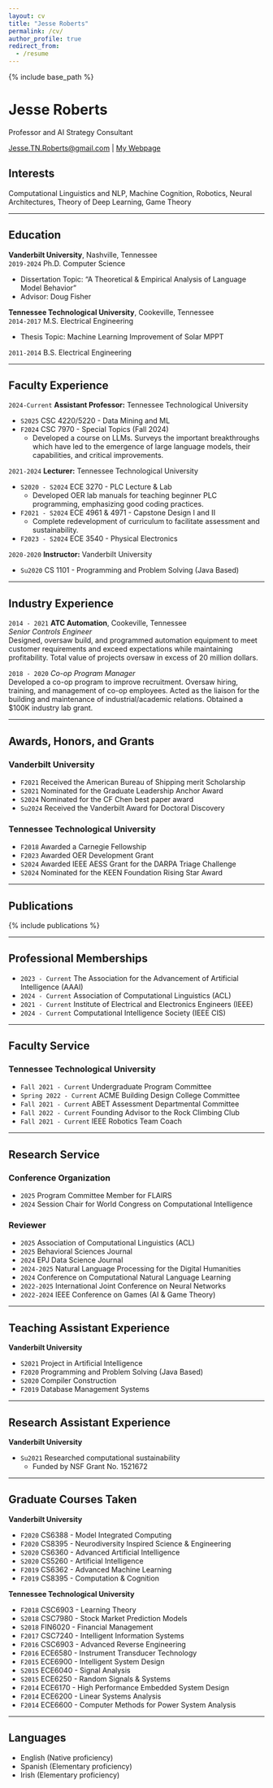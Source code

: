 ```yaml
---
layout: cv
title: "Jesse Roberts"
permalink: /cv/
author_profile: true
redirect_from:
  - /resume
---
```


<!--
<object data="{{ site.url }}/files/CV.pdf" width="1000" height="1000" type='application/pdf'/> -->
{% include base_path %} 

# Jesse Roberts

Professor and AI Strategy Consultant

<div id="webaddress">
<a href="Jesse.TN.Roberts@gmail.com">Jesse.TN.Roberts@gmail.com</a>
| <a href="https://JesseTNRoberts.com">My Webpage</a>
</div>


## Interests
Computational Linguistics and NLP, Machine Cognition, Robotics, Neural Architectures, Theory of Deep Learning, Game Theory

---

## Education
**Vanderbilt University**, Nashville, Tennessee  
`2019-2024` 
Ph.D. Computer Science  

- Dissertation Topic: “A Theoretical & Empirical Analysis of Language Model Behavior”
- Advisor: Doug Fisher

**Tennessee Technological University**, Cookeville, Tennessee  
`2014-2017` 
M.S. Electrical Engineering 

- Thesis Topic: Machine Learning Improvement of Solar MPPT

`2011-2014` 
B.S. Electrical Engineering   

---

## Faculty Experience

`2024-Current`
**Assistant Professor:** Tennessee Technological University  
- `S2025` CSC 4220/5220 - Data Mining and ML 
- `F2024` CSC 7970 - Special Topics (Fall 2024)  
  - Developed a course on LLMs. Surveys the important breakthroughs which have led to the emergence of large language models, their capabilities, and critical improvements.

`2021-2024`
**Lecturer:** Tennessee Technological University  
- `S2020 - S2024` ECE 3270 - PLC Lecture & Lab   
  - Developed OER lab manuals for teaching beginner PLC programming, emphasizing good coding practices. 
- `F2021 - S2024` ECE 4961 & 4971 - Capstone Design I and II  
  - Complete redevelopment of curriculum to facilitate assessment and sustainability.
- `F2023 - S2024` ECE 3540 - Physical Electronics 

`2020-2020`
**Instructor:** Vanderbilt University  
- `Su2020` CS 1101 - Programming and Problem Solving (Java Based) 

---

## Industry Experience

`2014 - 2021`
**ATC Automation**, Cookeville, Tennessee  
*Senior Controls Engineer*  
Designed, oversaw build, and programmed automation equipment to meet customer requirements and exceed expectations while maintaining profitability. Total value of projects oversaw in excess of 20 million dollars.

`2018 - 2020`
*Co-op Program Manager*  
Developed a co-op program to improve recruitment. Oversaw hiring, training, and management of co-op employees. Acted as the liaison for the building and maintenance of industrial/academic relations. Obtained a $100K industry lab grant.

---

## Awards, Honors, and Grants
### Vanderbilt University

- `F2021` Received the American Bureau of Shipping merit Scholarship 
- `S2021` Nominated for the Graduate Leadership Anchor Award 
- `S2024` Nominated for the CF Chen best paper award 
- `Su2024` Received the Vanderbilt Award for Doctoral Discovery 
    
### Tennessee Technological University
- `F2018` Awarded a Carnegie Fellowship 
- `F2023` Awarded OER Development Grant 
- `S2024` Awarded IEEE AESS Grant for the DARPA Triage Challenge 
- `S2024` Nominated for the KEEN Foundation Rising Star Award 

---

## Publications

{% include publications %}

<!--
(Under Review at IJCAI) Rentschler, Micah, and Jesse Roberts. "RL+ Transformer= A General-Purpose Problem Solver." arXiv preprint arXiv:2501.14176 (2025).

(Under Review at ACL) J. Roberts, Moore, & Fisher, D.(2024). "Do Large Language Models Learn Human-Like Strategic Preferences?".

(Under Review at CogSci) Moore*, K., Roberts*, J., Pham, T., & Fisher, D. (2024). Reasoning Beyond Bias: A Study on Counterfactual Prompting and Chain of Thought Reasoning. arXiv preprint arXiv:2408.08651.

Hossain, S. M., Amani Altarawneh, and Jesse Roberts. "Leveraging Large Language Models and Machine Learning for Smart Contract Vulnerability Detection." IEEE Annual Computing and Communication Workshop and Conference (2025).

Ray Umphrey*, Jesse Roberts*, and Lindsey Roberts. 2024. Investigating Expert-in-the-Loop LLM Discourse Patterns for Ancient Intertextual Analysis. In Proceedings of the 4th International Conference on Natural Language Processing for Digital Humanities, pages 31–40, Miami, USA. 

Roberts, Jesse, Lindsey Roberts, and Alice Reed. "Supporting the Digital Autonomy of Elders Through LLM Assistance." Proceedings of the AAAI Symposium Series. Vol. 4. No. 1. 2024.

Jesse Roberts, KyleMoore, et al. 2024. Large Language Model Recall Uncertainty is Modulated by the Fan Effect. In Proceedings of the 28th Conference on Computational Natural Language Learning, pages 303–313, Miami, FL, USA. 

Kyle Moore*, Jesse Roberts*, et al. 2024. The Base-Rate Effect on LLM Benchmark Performance: Disambiguating Test-Taking Strategies from Benchmark Performance. In Findings of the Association for Computational Linguistics: EMNLP 2024, pages 2283–2288, Miami, Florida, USA. 

(Invited Contribution) D. Fisher, K. Moore, J. Roberts, "Theory of Formal Languages, Automata, and Computation", (2024) [Theory of Formal Languages, Automata, and Computation](https://en.wikibooks.org/wiki/Theory_of_Formal_Languages,_Automata,_and_Computation) 

J. Roberts, 2024. "How Powerful are Decoder-Only Transformer Neural Models?". 2024 International Joint Conference on Neural Networks (IJCNN) 

Roberts, Jesse. "Do Large Language Models Learn to Human-Like Learn?". Proceedings of the AAAI Symposium Series. Vol. 3. No. 1. 2024. 

Roberts, J., Moore, K., Wilenzick, D., & Fisher, D. (2024, March). Using Artificial Populations to Study Psychological Phenomena in Neural Models. In Proceedings of the AAAI Conference on Artificial Intelligence (Vol. 38, No. 17, pp. 18906-18914).

J. Roberts, "Finding an Equilibrium in the Traveler’s Dilemma with Fuzzy Weak Domination," IEEE International Conference on Games 2021. **Nominated best paper**

J. Roberts and D. Fisher, "pReview: The Artificially Intelligent Conference Reviewer," IEEE International Conference on Machine Learning Applications 2020.

J. Roberts and D. Fisher, "Extending the Philosophy of Computational Criticism," International Conference on Computational Creativity 2020.

J. Roberts and D. Talbert, "Biologically Extending the Gen 2 ANN Model." The Thirty-Second International FLAIRS Conference. 2019. 

J. Roberts and I. Bhattacharya, "Improving Any Arbitrary MPPT Hill Climber with ANN Estimations," 2017 IEEE 44th Photovoltaic Specialist Conference (PVSC), Washington, DC, 2017, pp. 3083-3087.

J. Roberts and I. Bhattacharya, "MNFIS and other soft computing based MPPT techniques: A comparative analysis," 2016 IEEE 43rd Photovoltaic Specialists Conference (PVSC), Portland, OR, 2016, pp. 3247-3251.

J. Roberts, "MNFIS+; or, a Better Hybrid Heuristic Maximum Power Point Tracker," Thesis. Tennessee Technological University, 2017.
-->
---

## Professional Memberships

- `2023 - Current` The Association for the Advancement of Artificial Intelligence (AAAI) 
- `2024 - Current` Association of Computational Linguistics (ACL) 
- `2021 - Current` Institute of Electrical and Electronics Engineers (IEEE)
- `2024 - Current` Computational Intelligence Society (IEEE CIS) 

---

## Faculty Service
### Tennessee Technological University
- `Fall 2021 - Current`   Undergraduate Program Committee 
- `Spring 2022 - Current` ACME Building Design College Committee 
- `Fall 2021 - Current`   ABET Assessment Departmental Committee 
- `Fall 2022 - Current`   Founding Advisor to the Rock Climbing Club 
- `Fall 2021 - Current`   IEEE Robotics Team Coach 

---

## Research Service

### Conference Organization
- `2025` Program Committee Member for FLAIRS 
- `2024` Session Chair for World Congress on Computational Intelligence 

### Reviewer
- `2025` Association of Computational Linguistics (ACL) 
- `2025` Behavioral Sciences Journal 
- `2024` EPJ Data Science Journal 
- `2024-2025` Natural Language Processing for the Digital Humanities 
- `2024` Conference on Computational Natural Language Learning 
- `2022-2025` International Joint Conference on Neural Networks
- `2022-2024` IEEE Conference on Games (AI & Game Theory)

---


## Teaching Assistant Experience

**Vanderbilt University**
- `S2021` Project in Artificial Intelligence 
- `F2020` Programming and Problem Solving (Java Based) 
- `S2020` Compiler Construction 
- `F2019` Database Management Systems

---

## Research Assistant Experience

**Vanderbilt University**
- `Su2021` Researched computational sustainability 
  - Funded by NSF Grant No. 1521672


---

## Graduate Courses Taken

**Vanderbilt University**
- `F2020` CS6388 - Model Integrated Computing
- `F2020` CS8395 - Neurodiversity Inspired Science & Engineering
- `S2020` CS6360 - Advanced Artificial Intelligence 
- `S2020` CS5260 - Artificial Intelligence
- `F2019` CS6362 - Advanced Machine Learning
- `F2019` CS8395 - Computation & Cognition

**Tennessee Technological University**
- `F2018` CSC6903 - Learning Theory
- `S2018` CSC7980 - Stock Market Prediction Models 
- `S2018` FIN6020 - Financial Management 
- `F2017` CSC7240 - Intelligent Information Systems
- `F2016` CSC6903 - Advanced Reverse Engineering
- `F2016` ECE6580 - Instrument Transducer Technology
- `F2015` ECE6900 - Intelligent System Design
- `S2015` ECE6040 - Signal Analysis 
- `S2015` ECE6250 - Random Signals & Systems 
- `F2014` ECE6170 - High Performance Embedded System Design
- `F2014` ECE6200 - Linear Systems Analysis
- `F2014` ECE6600 - Computer Methods for Power System Analysis


---

## Languages
- English (Native proficiency)
- Spanish (Elementary proficiency)
- Irish (Elementary proficiency)
